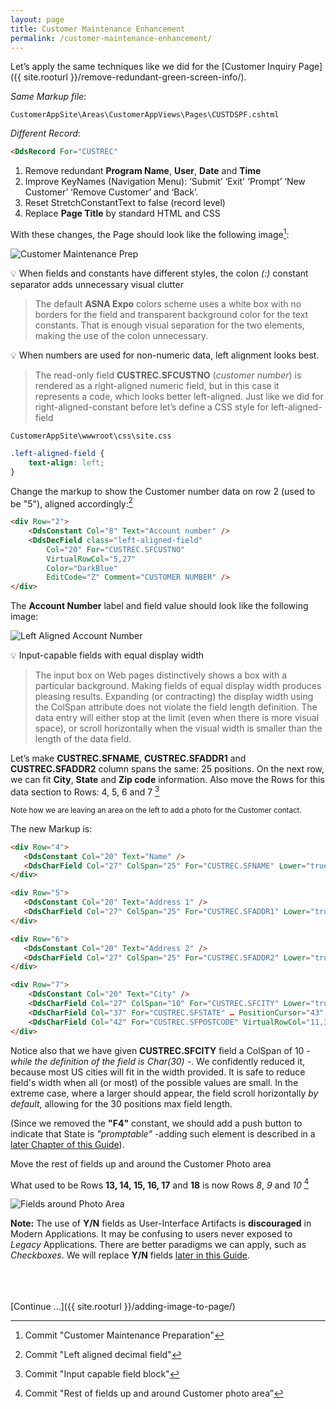 ```yaml
---
layout: page
title: Customer Maintenance Enhancement
permalink: /customer-maintenance-enhancement/
---
```

Let’s apply the same techniques like we did for the [Customer Inquiry Page]({{ site.rooturl }}/remove-redundant-green-screen-info/).

*Same Markup file*:

~~~
CustomerAppSite\Areas\CustomerAppViews\Pages\CUSTDSPF.cshtml
~~~

*Different Record*:
```html
<DdsRecord For="CUSTREC"
```

1. Remove redundant **Program Name**, **User**, **Date** and **Time**
2. Improve KeyNames (Navigation Menu): ‘Submit’ ‘Exit' ‘Prompt’ ‘New Customer’ ‘Remove Customer’ and ‘Back’.
3. Reset StretchConstantText to false (record level)
4. Replace **Page Title** by standard HTML and CSS

With these changes, the Page should look like the following image[^1]:

![Customer Maintenance Prep](/images/page-two-00.png/)

&#128161; When fields and constants have different styles, the colon *(:)* constant separator adds unnecessary visual clutter

>The default **ASNA Expo** colors scheme uses a white box with no borders for the field and transparent background color for the text constants. That is enough visual separation for the two elements, making the use of the colon unnecessary. 

&#128161; When numbers are used for non-numeric data, left alignment looks best.

>The read-only field **CUSTREC.SFCUSTNO** (*customer number*) is rendered as a right-aligned numeric field, but in this case it represents a code, which looks better left-aligned.
Just like we did for right-aligned-constant before let’s define a CSS style for left-aligned-field

~~~
CustomerAppSite\wwwroot\css\site.css
~~~

```css
.left-aligned-field {
    text-align: left;
}
```

Change the markup to show the Customer number data on row 2 (used to be "5"), aligned accordingly:[^2]

```html
<div Row="2">
    <DdsConstant Col="8" Text="Account number" />
    <DdsDecField class="left-aligned-field" 
        Col="20" For="CUSTREC.SFCUSTNO" 
        VirtualRowCol="5,27" 
        Color="DarkBlue" 
        EditCode="Z" Comment="CUSTOMER NUMBER" />
</div>
```

The **Account Number** label and field value should look like the following image:

![Left Aligned Account Number](/images/page-two-01.png/)

&#128161; Input-capable fields with equal display width
> The input box on Web pages distinctively shows a box with a particular background. Making fields of equal display width produces pleasing results. Expanding	 (or contracting) the display width using the ColSpan attribute does not violate the field length definition. The data entry will either stop at the limit (even when there is more visual space), or scroll horizontally when the visual width is smaller than the length of the data field.

Let’s make **CUSTREC.SFNAME**, **CUSTREC.SFADDR1** and **CUSTREC.SFADDR2** column spans the same:  25 positions. On the next row, we can fit **City**, **State** and **Zip code** information. Also move the Rows for this data section to Rows: 4, 5, 6 and 7 [^3]

<sub>Note how we are leaving an area on the left to add a photo for the Customer contact.</sub>

The new Markup is:

```html
<div Row="4">
   <DdsConstant Col="20" Text="Name" />
   <DdsCharField Col="27" ColSpan="25" For="CUSTREC.SFNAME" Lower="true" … PositionCursor="40"/>
</div>

<div Row="5">
   <DdsConstant Col="20" Text="Address 1" />
   <DdsCharField Col="27" ColSpan="25" For="CUSTREC.SFADDR1" Lower="true" … PositionCursor="41"/>
</div>

<div Row="6">
   <DdsConstant Col="20" Text="Address 2" />
   <DdsCharField Col="27" ColSpan="25" For="CUSTREC.SFADDR2" Lower="true" … />
</div>

<div Row="7">
    <DdsConstant Col="20" Text="City" />
    <DdsCharField Col="27" ColSpan="10" For="CUSTREC.SFCITY" Lower="true" … PositionCursor="42"/>
    <DdsCharField Col="37" For="CUSTREC.SFSTATE" … PositionCursor="43" tabIndex=6 />
    <DdsCharField Col="42" For="CUSTREC.SFPOSTCODE" VirtualRowCol="11,37" tabIndex=7 />
</div>
```

Notice also that we have given **CUSTREC.SFCITY** field a ColSpan of 10 *- while the definition of the field is Char(30) -*. We confidently reduced it, because most US cities will fit in the width provided. It is safe to reduce field's width when all (or most) of the possible values are small. In the extreme case, where a larger should appear, the field scroll horizontally *by default*, allowing for the 30 positions max field length.

(Since we removed the **"F4"** constant, we should add a push button to indicate that State is *"promptable"* -adding such element is described in a [later Chapter of this Guide](/replacing-prompt-with-icon/)).

Move the rest of fields up and around the Customer Photo area

What used to be Rows **13, 14, 15, 16, 17** and **18** is now Rows *8*, *9* and *10* [^4]

![Fields around Photo Area](/images/page-two-03.png/)


**Note:** The use of **Y/N** fields as User-Interface Artifacts is **discouraged** in Modern Applications. It may be confusing to users never exposed to *Legacy* Applications. There are better paradigms we can apply, such as *Checkboxes*. We will replace **Y/N** fields [later in this Guide](/replacing-yesno-with-checkboxes/).



<br>
<br>
<br>
[Continue ...]({{ site.rooturl }}/adding-image-to-page/)



[^1]: Commit "Customer Maintenance Preparation"
[^2]: Commit "Left aligned decimal field"
[^3]: Commit "Input capable field block"
[^4]: Commit "Rest of fields up and around Customer photo area”
